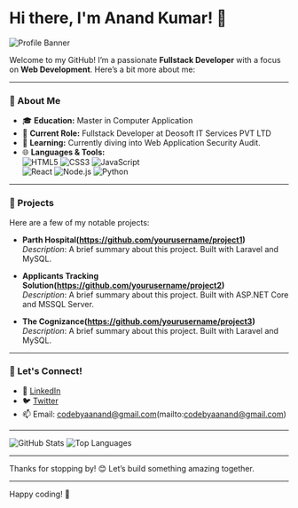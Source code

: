 # Hi there, I'm Anand Kumar! 👋

![Profile Banner](https://user-images.githubusercontent.com/banner-url)

Welcome to my GitHub! I’m a passionate **Fullstack Developer** with a focus on **Web Development**. Here’s a bit more about me:

---

### 💼 About Me
- 🎓 **Education:** Master in Computer Application
- 💼 **Current Role:** Fullstack Developer at Deosoft IT Services PVT LTD
- 🌱 **Learning:** Currently diving into Web Application Security Audit.
- 🌐 **Languages & Tools:**  
  ![HTML5](https://img.shields.io/badge/-HTML5-E34F26?style=flat&logo=html5&logoColor=white) ![CSS3](https://img.shields.io/badge/-CSS3-1572B6?style=flat&logo=css3&logoColor=white) ![JavaScript](https://img.shields.io/badge/-JavaScript-F7DF1E?style=flat&logo=javascript&logoColor=black)  
  ![React](https://img.shields.io/badge/-React-61DAFB?style=flat&logo=react&logoColor=black) ![Node.js](https://img.shields.io/badge/-Node.js-339933?style=flat&logo=node.js&logoColor=white) ![Python](https://img.shields.io/badge/-Python-3776AB?style=flat&logo=python&logoColor=white)

---

### 🚀 Projects
Here are a few of my notable projects:

- **Parth Hospital(https://github.com/yourusername/project1)**  
  *Description*: A brief summary about this project. Built with Laravel and MySQL.

- **Applicants Tracking Solution(https://github.com/yourusername/project2)**  
  *Description*: A brief summary about this project. Built with ASP.NET Core and MSSQL Server.

- **The Cognizance(https://github.com/yourusername/project3)**  
  *Description*: A brief summary about this project. Built with Laravel and MySQL.

---

### 💬 Let's Connect!
- 💼 [LinkedIn](https://www.linkedin.com/in/yourprofile)
- 🐦 [Twitter](https://twitter.com/yourusername)
- 📫 Email: codebyaanand@gmail.com(mailto:codebyaanand@gmail.com)

---

![GitHub Stats](https://github-readme-stats.vercel.app/api?username=yourusername&show_icons=true&theme=radical)
![Top Languages](https://github-readme-stats.vercel.app/api/top-langs/?username=yourusername&layout=compact&theme=radical)

---

Thanks for stopping by! 😊 Let’s build something amazing together.

---

Happy coding! 🚀
